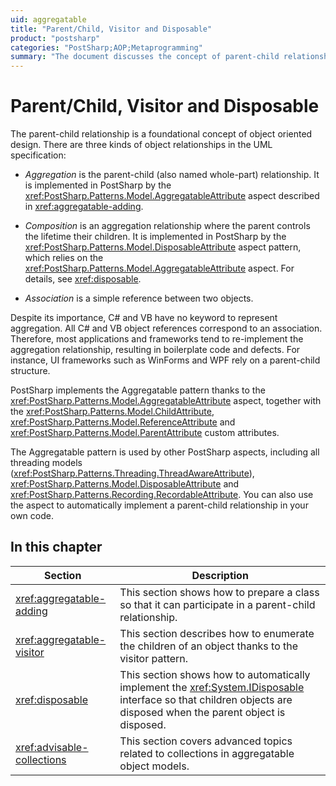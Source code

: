 ```yaml
---
uid: aggregatable
title: "Parent/Child, Visitor and Disposable"
product: "postsharp"
categories: "PostSharp;AOP;Metaprogramming"
summary: "The document discusses the concept of parent-child relationship in object-oriented design, its implementation in PostSharp, and the three types of object relationships in UML specification: Aggregation, Composition, and Association."
---
```

# Parent/Child, Visitor and Disposable

The parent-child relationship is a foundational concept of object oriented design. There are three kinds of object relationships in the UML specification:

* *Aggregation* is the parent-child (also named whole-part) relationship. It is implemented in PostSharp by the <xref:PostSharp.Patterns.Model.AggregatableAttribute> aspect described in <xref:aggregatable-adding>. 

* *Composition* is an aggregation relationship where the parent controls the lifetime their children. It is implemented in PostSharp by the <xref:PostSharp.Patterns.Model.DisposableAttribute> aspect pattern, which relies on the <xref:PostSharp.Patterns.Model.AggregatableAttribute> aspect. For details, see <xref:disposable>. 

* *Association* is a simple reference between two objects. 

Despite its importance, C# and VB have no keyword to represent aggregation. All C# and VB object references correspond to an association. Therefore, most applications and frameworks tend to re-implement the aggregation relationship, resulting in boilerplate code and defects. For instance, UI frameworks such as WinForms and WPF rely on a parent-child structure.

PostSharp implements the Aggregatable pattern thanks to the <xref:PostSharp.Patterns.Model.AggregatableAttribute> aspect, together with the <xref:PostSharp.Patterns.Model.ChildAttribute>, <xref:PostSharp.Patterns.Model.ReferenceAttribute> and <xref:PostSharp.Patterns.Model.ParentAttribute> custom attributes. 

The Aggregatable pattern is used by other PostSharp aspects, including all threading models (<xref:PostSharp.Patterns.Threading.ThreadAwareAttribute>), <xref:PostSharp.Patterns.Model.DisposableAttribute> and <xref:PostSharp.Patterns.Recording.RecordableAttribute>. You can also use the aspect to automatically implement a parent-child relationship in your own code. 


## In this chapter

| Section | Description |
|---------|-------------|
| <xref:aggregatable-adding> | This section shows how to prepare a class so that it can participate in a parent-child relationship. |
| <xref:aggregatable-visitor> | This section describes how to enumerate the children of an object thanks to the visitor pattern. |
| <xref:disposable> | This section shows how to automatically implement the <xref:System.IDisposable> interface so that children objects are disposed when the parent object is disposed.  |
| <xref:advisable-collections> | This section covers advanced topics related to collections in aggregatable object models. |


